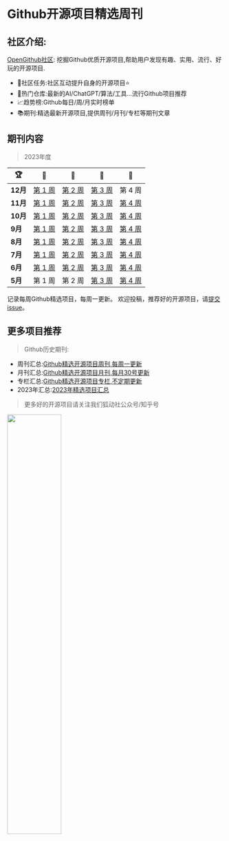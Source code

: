 # Github开源项目精选周刊

## 社区介绍:

[OpenGithub社区](http://open.itc.cn/): 挖掘Github优质开源项目,帮助用户发现有趣、实用、流行、好玩的开源项目.

- 🤝社区任务:社区互动提升自身的开源项目⭐
- 🌋热门仓库:最新的AI/ChatGPT/算法/工具...流行Github项目推荐
- 📈趋势榜:Github每日/周/月实时榜单
- 📚期刊:精选最新开源项目,提供周刊/月刊/专栏等期刊文章

## 期刊内容

> 2023年度

| 🏆      | 🥇                           | 🥈                           | 🥉                            | 🏅                           |
|---------|------------------------------|------------------------------|-------------------------------|------------------------------|
| **12月** | [第 1 周](docs/2023/12月第一周.md) | [第 2 周](docs/2023/12月第二周.md) | [第 3 周](docs/2023/12月第三周.md)  | 第 4 周                        |
| **11月** | [第 1 周](docs/2023/11月第一周.md) | [第 2 周](docs/2023/11月第二周.md) | [第 3 周 ](docs/2023/11月第三周.md) | [第 4 周](docs/2023/11月第四周.md) |
| **10月** | [第 1 周](docs/2023/10月第一周.md) | [第 2 周](docs/2023/10月第二周.md) | [第 3 周](docs/2023/10月第三周.md)  | [第 4 周](docs/2023/10月第四周.md) |
| **9月**  | [第 1 周](docs/2023/9月第一周.md)  | [第 2 周](docs/2023/9月第二周.md)  | [第 3 周](docs/2023/9月第三周.md)   | [第 4 周](docs/2023/9月第四周.md)  |
| **8月**  | [第 1 周](docs/2023/8月第一周.md)  | [第 2 周](docs/2023/8月第二周.md)  | [第 3 周](docs/2023/8月第三周.md)   | [第 4 周](docs/2023/8月第四周.md)  |
| **7月**  | [第 1 周](docs/2023/7月第一周.md)  | [第 2 周](docs/2023/7月第二周.md)  | [第 3 周](docs/2023/7月第三周.md)   | [第 4 周](docs/2023/7月第四周.md)  |
| **6月**  | [第 1 周](docs/2023/6月第一周.md)  | [第 2 周](docs/2023/6月第二周.md)  | [第 3 周](docs/2023/6月第三周.md)   | [第 4 周](docs/2023/6月第四周.md)  |
| **5月**  | 第 1 周                        | 第 2 周                        | [第 3 周](docs/2023/5月第三周.md)   | [第 4 周](docs/2023/5月第四周.md)  |

记录每周Github精选项目，每周一更新。
欢迎投稿，推荐好的开源项目，请[提交 issue](https://github.com/OpenGithubs/weekly/issues)。

## 更多项目推荐

> Github历史期刊:

- 周刊汇总:[Github精选开源项目周刊,每周一更新](https://github.com/OpenGithubs/weekly)
- 月刊汇总:[Github精选开源项目月刊,每月30号更新](https://github.com/OpenGithubs/monthly)
- 专栏汇总:[Github精选开源项目专栏,不定期更新](https://github.com/OpenGithubs/selectedColumn)
- 2023年汇总:[2023年精选项目汇总](https://github.com/OpenGithubs/Summary2023)

> 更多好的开源项目请关注我们狐动社公众号/知乎号

<image src="http://photocdn.tv.sohu.com/img/q_mini/20230525/pic_org_ed11340c-cba7-4072-942a-69a9ec0bc251.png" style="width:50%">



